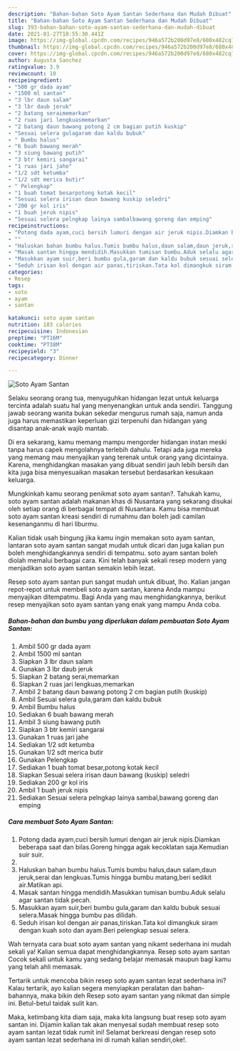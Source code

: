 ```yaml
---
description: "Bahan-bahan Soto Ayam Santan Sederhana dan Mudah Dibuat"
title: "Bahan-bahan Soto Ayam Santan Sederhana dan Mudah Dibuat"
slug: 393-bahan-bahan-soto-ayam-santan-sederhana-dan-mudah-dibuat
date: 2021-01-27T18:55:30.441Z
image: https://img-global.cpcdn.com/recipes/946a572b200d97e8/680x482cq70/soto-ayam-santan-foto-resep-utama.jpg
thumbnail: https://img-global.cpcdn.com/recipes/946a572b200d97e8/680x482cq70/soto-ayam-santan-foto-resep-utama.jpg
cover: https://img-global.cpcdn.com/recipes/946a572b200d97e8/680x482cq70/soto-ayam-santan-foto-resep-utama.jpg
author: Augusta Sanchez
ratingvalue: 3.9
reviewcount: 10
recipeingredient:
- "500 gr dada ayam"
- "1500 ml santan"
- "3 lbr daun salam"
- "3 lbr daub jeruk"
- "2 batang seraimemarkan"
- "2 ruas jari lengkuasmemarkan"
- "2 batang daun bawang potong 2 cm bagian putih kuskip"
- "Sesuai selera gulagaram dan kaldu bubuk"
- " Bumbu halus"
- "6 buah bawang merah"
- "3 siung bawang putih"
- "3 btr kemiri sangarai"
- "1 ruas jari jahe"
- "1/2 sdt ketumba"
- "1/2 sdt merica butir"
- " Pelengkap"
- "1 buah tomat besarpotong kotak kecil"
- "Sesuai selera irisan daun bawang kuskip seledri"
- "200 gr kol iris"
- "1 buah jeruk nipis"
- "Sesuai selera pelngkap lainya sambalbawang goreng dan emping"
recipeinstructions:
- "Potong dada ayam,cuci bersih lumuri dengan air jeruk nipis.Diamkan beberapa saat dan bilas.Goreng hingga agak kecoklatan saja.Kemudian suir suir."
- ""
- "Haluskan bahan bumbu halus.Tumis bumbu halus,daun salam,daun jeruk,serai dan lengkuas.Tumis hingga bumbu matang,beri sedikit air.Matikan api."
- "Masak santan hingga mendidih.Masukkan tumisan bumbu.Aduk selalu agar santan tidak pecah."
- "Masukkan ayam suir,beri bumbu gula,garam dan kaldu bubuk sesuai selera.Masak hingga bumbu pas dilidah."
- "Seduh irisan kol dengan air panas,tiriskan.Tata kol dimangkuk siram dengan kuah soto dan ayam.Beri pelengkap sesuai selera."
categories:
- Resep
tags:
- soto
- ayam
- santan

katakunci: soto ayam santan 
nutrition: 183 calories
recipecuisine: Indonesian
preptime: "PT16M"
cooktime: "PT38M"
recipeyield: "3"
recipecategory: Dinner

---
```



![Soto Ayam Santan](https://img-global.cpcdn.com/recipes/946a572b200d97e8/680x482cq70/soto-ayam-santan-foto-resep-utama.jpg)

Selaku seorang orang tua, menyuguhkan hidangan lezat untuk keluarga tercinta adalah suatu hal yang menyenangkan untuk anda sendiri. Tanggung jawab seorang  wanita bukan sekedar mengurus rumah saja, namun anda juga harus memastikan keperluan gizi terpenuhi dan hidangan yang disantap anak-anak wajib mantab.

Di era  sekarang, kamu memang mampu mengorder hidangan instan meski tanpa harus capek mengolahnya terlebih dahulu. Tetapi ada juga mereka yang memang mau menyajikan yang terenak untuk orang yang dicintainya. Karena, menghidangkan masakan yang dibuat sendiri jauh lebih bersih dan kita juga bisa menyesuaikan masakan tersebut berdasarkan kesukaan keluarga. 



Mungkinkah kamu seorang penikmat soto ayam santan?. Tahukah kamu, soto ayam santan adalah makanan khas di Nusantara yang sekarang disukai oleh setiap orang di berbagai tempat di Nusantara. Kamu bisa membuat soto ayam santan kreasi sendiri di rumahmu dan boleh jadi camilan kesenanganmu di hari liburmu.

Kalian tidak usah bingung jika kamu ingin memakan soto ayam santan, lantaran soto ayam santan sangat mudah untuk dicari dan juga kalian pun boleh menghidangkannya sendiri di tempatmu. soto ayam santan boleh diolah memalui berbagai cara. Kini telah banyak sekali resep modern yang menjadikan soto ayam santan semakin lebih lezat.

Resep soto ayam santan pun sangat mudah untuk dibuat, lho. Kalian jangan repot-repot untuk membeli soto ayam santan, karena Anda mampu menyajikan ditempatmu. Bagi Anda yang mau menghidangkannya, berikut resep menyajikan soto ayam santan yang enak yang mampu Anda coba.

<!--inarticleads1-->

##### Bahan-bahan dan bumbu yang diperlukan dalam pembuatan Soto Ayam Santan:

1. Ambil 500 gr dada ayam
1. Ambil 1500 ml santan
1. Siapkan 3 lbr daun salam
1. Gunakan 3 lbr daub jeruk
1. Siapkan 2 batang serai,memarkan
1. Siapkan 2 ruas jari lengkuas,memarkan
1. Ambil 2 batang daun bawang potong 2 cm bagian putih (kuskip)
1. Ambil Sesuai selera gula,garam dan kaldu bubuk
1. Ambil  Bumbu halus
1. Sediakan 6 buah bawang merah
1. Ambil 3 siung bawang putih
1. Siapkan 3 btr kemiri sangarai
1. Gunakan 1 ruas jari jahe
1. Sediakan 1/2 sdt ketumba
1. Gunakan 1/2 sdt merica butir
1. Gunakan  Pelengkap
1. Sediakan 1 buah tomat besar,potong kotak kecil
1. Siapkan Sesuai selera irisan daun bawang (kuskip) seledri
1. Sediakan 200 gr kol iris
1. Ambil 1 buah jeruk nipis
1. Sediakan Sesuai selera pelngkap lainya sambal,bawang goreng dan emping




<!--inarticleads2-->

##### Cara membuat Soto Ayam Santan:

1. Potong dada ayam,cuci bersih lumuri dengan air jeruk nipis.Diamkan beberapa saat dan bilas.Goreng hingga agak kecoklatan saja.Kemudian suir suir.
1. 
1. Haluskan bahan bumbu halus.Tumis bumbu halus,daun salam,daun jeruk,serai dan lengkuas.Tumis hingga bumbu matang,beri sedikit air.Matikan api.
1. Masak santan hingga mendidih.Masukkan tumisan bumbu.Aduk selalu agar santan tidak pecah.
1. Masukkan ayam suir,beri bumbu gula,garam dan kaldu bubuk sesuai selera.Masak hingga bumbu pas dilidah.
1. Seduh irisan kol dengan air panas,tiriskan.Tata kol dimangkuk siram dengan kuah soto dan ayam.Beri pelengkap sesuai selera.




Wah ternyata cara buat soto ayam santan yang nikamt sederhana ini mudah sekali ya! Kalian semua dapat menghidangkannya. Resep soto ayam santan Cocok sekali untuk kamu yang sedang belajar memasak maupun bagi kamu yang telah ahli memasak.

Tertarik untuk mencoba bikin resep soto ayam santan lezat sederhana ini? Kalau tertarik, ayo kalian segera menyiapkan peralatan dan bahan-bahannya, maka bikin deh Resep soto ayam santan yang nikmat dan simple ini. Betul-betul taidak sulit kan. 

Maka, ketimbang kita diam saja, maka kita langsung buat resep soto ayam santan ini. Dijamin kalian tak akan menyesal sudah membuat resep soto ayam santan lezat tidak rumit ini! Selamat berkreasi dengan resep soto ayam santan lezat sederhana ini di rumah kalian sendiri,oke!.

